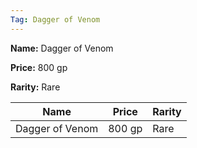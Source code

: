 ```yaml
---
Tag: Dagger of Venom
---
```


**Name:** Dagger of Venom

**Price:** 800 gp

**Rarity:** Rare

| Name     | Price     | Rarity     |
| -------- | --------- | ---------- |
| Dagger of Venom | 800 gp | Rare |
